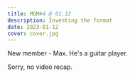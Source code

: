 ```yaml
---
title: MGM#4 @ 01.12
description: Inventing the format
date: 2023-01-12
cover: cover.jpg
---
```


New member - Max. He's a guitar player.

Sorry, no video recap.
